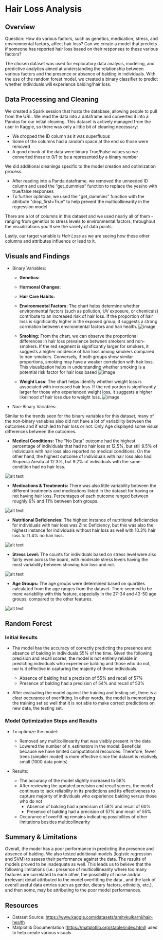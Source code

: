 # Hair Loss Analysis

## **Overview**
Question: How do various factors, such as genetics, medication, stress, and environmental factors, affect hair loss? Can we create a model that predicts if someone has reported hair loss based on their responses to these various factors?

The chosen dataset was used for exploratory data analysis, modeling, and predictive analytics aimed at understanding the relationship between various factors and the presence or absence of balding in individuals. With the use of the random forest model, we created a binary classifier to predict whether individuals will experience balding/hair loss.

## **Data Processing and Cleaning**
We created a Spark session that hosts the database, allowing people to pull from the URL. We read the data into a dataframe and converted it into a Pandas for our initial cleaning. This dataset is actively managed from the user in Kaggle, so there was only a little bit of cleaning necessary: 
  - We dropped the ID column as it was superfluous
  - Some of the columns had a random space at the end so those were removed
  - A good chunk of the data were binary True/False values so we converted those to 0/1 to be a represented by a binary number

We did additional cleanings specific to the model creation and optimization process. 
  - After reading into a Panda dataframe, we removed the unneeded ID column and used the “get_dummies” function to replace the yes/no with true/false responses
  - To further optimize, we used the "get_dummies" function with the attribute "drop_first=True" to help prevent the multicollinearity in the regression model

There are a lot of columns in this dataset and we used nearly all of them - ranging from genetics to stress levels to environmental factors, throughout the visualizations you'll see the variety of data points.

Lastly, our target variable is _Hair Loss_ as we are seeing how these other columns and attributes influence or lead to it.   

## **Visuals and Findings**
- Binary Variables:
  - **Genetics:**
 

  - **Hormonal Changes:**
 

  - **Hair Care Habits:**
 

  - **Environmental Factors:**
    The chart helps determine whether environmental factors (such as pollution, UV exposure, or chemicals) contribute to an increased risk 
    of hair loss. If the proportion of hair loss is significantly higher in the exposed group, it suggests a strong correlation between 
    environmental factors and hair health.
 ![image](https://github.com/user-attachments/assets/8f11fb86-508a-483c-9843-82388780fc28)


  - **Smoking:**
    From the chart, we can observe the proportional differences in hair loss prevalence between smokers and non-smokers. 
    If the red segment is significantly larger for smokers, it suggests a higher incidence of hair loss among smokers compared to non-smokers. 
    Conversely, if both groups show similar proportions, smoking may have a weaker correlation with hair loss.
    This visualization helps in understanding whether smoking is a potential risk factor for hair loss based
 ![image](https://github.com/user-attachments/assets/adf54c20-9a28-4d25-895f-20513d477164)


  - **Weight Loss:**
  The chart helps identify whether weight loss is associated with increased hair loss. If the red portion is significantly larger for those 
  who experienced weight loss, it suggests a higher likelihood of hair loss due to weight loss.
 ![image](https://github.com/user-attachments/assets/93932b95-7bf0-4dff-b78d-8d8e08124fdd)



- Non-Binary Variables:

Similar to the trends seen for the binary variables for this dataset, many of the non-binary variables also did not have a lot of variability between the outcomes and if each led to hair loss or not. Only Age displayed some visual differences between the outcomes.

  - **Medical Conditions:** The "No Data" outcome had the highest percentage of individuals that had no hair loss at 12.5%, but still 9.5% of individuals with hair loss also reported no medical conditions. On the other hand, the highest outcome of individuals with hair loss also had Alopecia Areata at 12.3%, but 9.2% of individuals with the same condition had no hair loss.

![alt text](https://github.com/khovkevin25/Project4/blob/main/Visuals/Non-Binary%20Charts/Medical_Conditions_Chart.png)
  - **Medications & Treatments:** There was also little variability between the different treatments and medications listed in the dataset for having or not having hair loss. Percentages of each outcome ranged between roughly 9% and 11% between both groups.

![alt text](https://github.com/khovkevin25/Project4/blob/main/Visuals/Non-Binary%20Charts/Medications_Chart.png)
  - **Nutritional Deficiencies:** The highest instance of nutritional deficiencies for individuals with hair loss was Zinc Deficiency, but this was also the highest instance for individuals without hair loss as well with 10.3% hair loss to 11.4% no hair loss.

![alt text](https://github.com/khovkevin25/Project4/blob/main/Visuals/Non-Binary%20Charts/Nutrition_Chart.png) 
  - **Stress Level:** The counts for individuals based on stress level were also fairly even across the board, with moderate stress levels having the most variability between showing hair loss and not.

![alt text](https://github.com/khovkevin25/Project4/blob/main/Visuals/Non-Binary%20Charts/Stress_Chart.png)
  - **Age Groups:** The age groups were determined based on quartiles calculated from the age ranges from the dataset. There seemed to be more variability with this feature, especially in the 27-34 and 43-50 age groups, compared to the other features.

![alt text](https://github.com/khovkevin25/Project4/blob/main/Visuals/Non-Binary%20Charts/Age_Chart.png)

## **Random Forest**
### Initial Results
- The model has the accuracy of correctly predicting the presence and absence of balding in individuals 55% of the time. Given the following precision and recall scores, the model is not entirely reliable in predicting individuals who experience balding and those who do not, nor is it effective in capturing the majority of these individuals.
  - Absence of balding had a precision of 55% and recall of 57%
  - Presence of balding had a precision of 54% and recall of 53%
    
- After evaluating the model against the training and testing set, there is a clear occurance of overfitting. In other words, the model is memorizing the training set so well that it is not able to make correct predictions on new data, the testing set.
  
### Model Optimization Steps and Results
- To optimize the model:
  - Removed any multicollinearity that was visibly present in the data
  - Lowered the number of n_estimators in the model: Beneficial because we have limited computational resources. Therefore, fewer trees (simplier model) is more effective since the dataset is relatively small (1000 data points)
    
- Results:
  - The accuracy of the model slightly increased to 58%
  - After reviewing the updated precision and recall scores, the model continues to lack reliability in its predictions and its effectiveness to capture majority of individuals who experience balding versus those who do not
    - Absence of balding had a precision of 58% and recall of 60%
    - Presence of balding had a precision of 57% and recall of 55%
  - Occurance of overfitting remains indicating possibilites of other limitations besides multicollinearity

## **Summary & Limitations**
Overall, the model has a poor performance in predicting the presence and absence of balding. We also tested additional models (logistic regression and SVM) to assess their performance against the data. The results of models proved to be inadequate as well. This leads us to believe that the following limitations (i.e.: presence of multicollinearity where too many features are correlated to each other, the possibility of noise and/or irrelevant detail attributed to the model overfitting the data , and the lack of overall useful data entries such as gender, dietary factors, ethnicity, etc.), and then some, may be attributing to the poor model performances.

## **Resources**
- Dataset Source: https://www.kaggle.com/datasets/amitvkulkarni/hair-health
- Matplotlib Documentation (https://matplotlib.org/stable/index.html) used to help create various visuals
